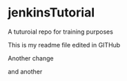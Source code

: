 # jenkinsTutorial
A tuturoial repo for training purposes

This is my readme file edited in GITHub

Another change

and another
